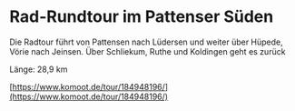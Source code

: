 <!-- Farbe: 'red' -->

# Rad-Rundtour im Pattenser Süden

Die Radtour führt von Pattensen nach Lüdersen und weiter über Hüpede, Vörie nach Jeinsen. Über Schliekum, Ruthe und Koldingen geht es zurück

Länge: 28,9 km

[https://www.komoot.de/tour/184948196/](https://www.komoot.de/tour/184948196/)
